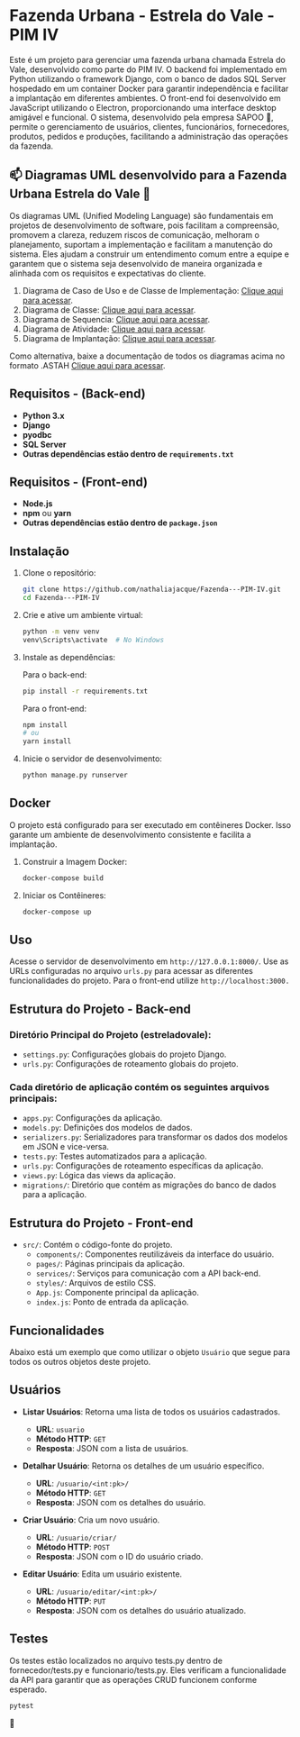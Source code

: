 # Fazenda Urbana - Estrela do Vale - PIM IV
Este é um projeto para gerenciar uma fazenda urbana chamada Estrela do Vale, desenvolvido como parte do PIM IV. O backend foi implementado em Python utilizando o framework Django, com o banco de dados SQL Server hospedado em um container Docker para garantir independência e facilitar a implantação em diferentes ambientes. O front-end foi desenvolvido em JavaScript utilizando o Electron, proporcionando uma interface desktop amigável e funcional. O sistema, desenvolvido pela empresa SAPOO :frog:, permite o gerenciamento de usuários, clientes, funcionários, fornecedores, produtos, pedidos e produções, facilitando a administração das operações da fazenda.

## 📫 Diagramas UML desenvolvido para a Fazenda Urbana Estrela do Vale :frog:

Os diagramas UML (Unified Modeling Language) são fundamentais em projetos de desenvolvimento de software, pois facilitam a compreensão, promovem a clareza, reduzem riscos de comunicação, melhoram o planejamento, suportam a implementação e facilitam a manutenção do sistema. Eles ajudam a construir um entendimento comum entre a equipe e garantem que o sistema seja desenvolvido de maneira organizada e alinhada com os requisitos e expectativas do cliente.

1. Diagrama de Caso de Uso e de Classe de Implementação: [Clique aqui para acessar](https://github.com/nathaliajacque/ADS_PIM_QuartoSemestre/tree/main/Fazenda%20Urbana%20-%20EstrelaDoVale/Diagrama%20de%20Caso%20de%20Uso).
2. Diagrama de Classe: [Clique aqui para acessar](https://github.com/nathaliajacque/ADS_PIM_QuartoSemestre/tree/main/Fazenda%20Urbana%20-%20EstrelaDoVale/Diagrama%20de%20Classe).
3. Diagrama de Sequencia: [Clique aqui para acessar](https://github.com/nathaliajacque/ADS_PIM_QuartoSemestre/tree/main/Fazenda%20Urbana%20-%20EstrelaDoVale/Diagrama%20de%20Sequ%C3%AAncia).
4. Diagrama de Atividade: [Clique aqui para acessar](https://github.com/nathaliajacque/ADS_PIM_QuartoSemestre/tree/main/Fazenda%20Urbana%20-%20EstrelaDoVale/Diagrama%20de%20Atividade%20-%20Collection).
5. Diagrama de Implantação: [Clique aqui para acessar](https://github.com/nathaliajacque/ADS_PIM_QuartoSemestre/tree/main/Fazenda%20Urbana%20-%20EstrelaDoVale/Diagrama%20de%20Implementa%C3%A7%C3%A3o).


Como alternativa, baixe a documentação de todos os diagramas acima no formato .ASTAH [Clique aqui para acessar](https://github.com/nathaliajacque/ADS_PIM_QuartoSemestre/blob/main/Fazenda%20Urbana%20-%20EstrelaDoVale/Fazenda%20Urbana%20-%20EstrelaDoVale.asta).




## Requisitos - (Back-end)

- **Python 3.x**
- **Django**
- **pyodbc**
- **SQL Server**
- **Outras dependências estão dentro de `requirements.txt`**

## Requisitos - (Front-end)

- **Node.js**
- **npm** ou **yarn**
- **Outras dependências estão dentro de `package.json`**


## Instalação

1. Clone o repositório:

   ```sh
   git clone https://github.com/nathaliajacque/Fazenda---PIM-IV.git
   cd Fazenda---PIM-IV
   ```

2. Crie e ative um ambiente virtual:

   ```sh
   python -m venv venv
   venv\Scripts\activate  # No Windows
   ```

3. Instale as dependências:

   Para o back-end:
   ```sh
   pip install -r requirements.txt
   ```

   Para o front-end:
   ```sh
   npm install
   # ou
   yarn install
   ```

4. Inicie o servidor de desenvolvimento:

   ```sh
   python manage.py runserver
   ```

## Docker
O projeto está configurado para ser executado em contêineres Docker. Isso garante um ambiente de desenvolvimento consistente e facilita a implantação.

1. Construir a Imagem Docker:

   ```sh
   docker-compose build
   ```

2. Iniciar os Contêineres:

   ```sh
   docker-compose up
   ```


## Uso
Acesse o servidor de desenvolvimento em `http://127.0.0.1:8000/`.
Use as URLs configuradas no arquivo `urls.py` para acessar as diferentes funcionalidades do projeto.
Para o front-end utilize `http://localhost:3000.`


## Estrutura do Projeto - Back-end

### Diretório Principal do Projeto (estreladovale):
- `settings.py`: Configurações globais do projeto Django.
- `urls.py`: Configurações de roteamento globais do projeto.
 

### Cada diretório de aplicação contém os seguintes arquivos principais:
- `apps.py`: Configurações da aplicação.
- `models.py`: Definições dos modelos de dados.
- `serializers.py`: Serializadores para transformar os dados dos modelos em JSON e vice-versa.
- `tests.py`: Testes automatizados para a aplicação.
- `urls.py`: Configurações de roteamento específicas da aplicação.
- `views.py`: Lógica das views da aplicação.
- `migrations/`: Diretório que contém as migrações do banco de dados para a aplicação.
 

## Estrutura do Projeto - Front-end
- `src/`: Contém o código-fonte do projeto.
  - `components/`: Componentes reutilizáveis da interface do usuário.
  - `pages/`: Páginas principais da aplicação.
  - `services/`: Serviços para comunicação com a API back-end.
  - `styles/`: Arquivos de estilo CSS.
  - `App.js`: Componente principal da aplicação.
  - `index.js`: Ponto de entrada da aplicação.


## Funcionalidades
Abaixo está um exemplo que como utilizar o objeto `Usuário` que segue para todos os outros objetos deste projeto.

## Usuários

- **Listar Usuários**: Retorna uma lista de todos os usuários cadastrados.
  - **URL**: `usuario`
  - **Método HTTP**: `GET`
  - **Resposta**: JSON com a lista de usuários.

- **Detalhar Usuário**: Retorna os detalhes de um usuário específico.
  - **URL**: `/usuario/<int:pk>/`
  - **Método HTTP**: `GET`
  - **Resposta**: JSON com os detalhes do usuário.

- **Criar Usuário**: Cria um novo usuário.
  - **URL**: `/usuario/criar/`
  - **Método HTTP**: `POST`
  - **Resposta**: JSON com o ID do usuário criado.

- **Editar Usuário**: Edita um usuário existente.
  - **URL**: `/usuario/editar/<int:pk>/`
  - **Método HTTP**: `PUT`
  - **Resposta**: JSON com os detalhes do usuário atualizado.

## Testes
Os testes estão localizados no arquivo tests.py dentro de fornecedor/tests.py e funcionario/tests.py. Eles verificam a funcionalidade da API para garantir que as operações CRUD funcionem conforme esperado.

   ```sh
   pytest
   ```

:frog: